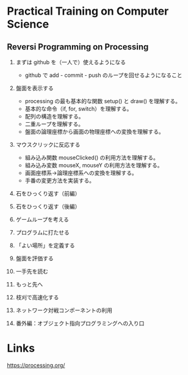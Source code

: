 # Practical Training on Computer Science
## Reversi Programming on Processing

1. まずは github を（一人で）使えるようになる
   * github で add - commit - push のループを回せるようになること
1. 盤面を表示する
   * processing の最も基本的な関数 setup() と draw() を理解する。
   * 基本的な命令（if, for, switch）を理解する。
   * 配列の構造を理解する。
   * 二重ループを理解する。
   * 盤面の論理座標から画面の物理座標への変換を理解する。
1. マウスクリックに反応する
   *  組み込み関数 mouseClicked() の利用方法を理解する。
   *  組み込み変数 mouseX, mouseY の利用方法を理解する。
   *  画面座標系→論理座標系への変換を理解する。
   *  手番の変更方法を実装する。

1. 石をひっくり返す（前編）
1. 石をひっくり返す（後編）
1. ゲームループを考える
1. プログラムに打たせる
1. 「よい場所」を定義する
1. 盤面を評価する
1. 一手先を読む
1. もっと先へ
1. 枝刈で高速化する
1. ネットワーク対戦コンポーネントの利用
1. 番外編：オブジェクト指向プログラミングへの入り口


# Links
https://processing.org/
